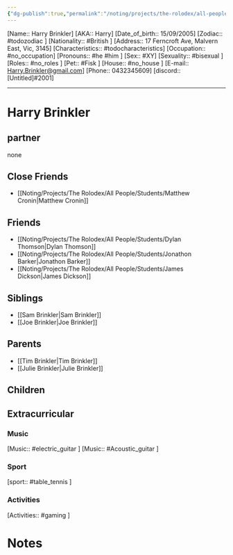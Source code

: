 ```yaml
---
{"dg-publish":true,"permalink":"/noting/projects/the-rolodex/all-people/people/harry-brinkler/","dgHomeLink":true,"dgPassFrontmatter":false}
---
```


[Name:: Harry Brinkler]
[AKA:: Harry]
[Date_of_birth:: 15/09/2005]
[Zodiac:: #todozodiac ]
[Nationality:: #British  ]
[Address:: 17 Ferncroft Ave, Malvern East, Vic, 3145]
[Characteristics::  #todocharacteristics]
[Occupation:: #no_occupation]
[Pronouns:: #he #him  ]
[Sex:: #XY]
[Sexuality:: #bisexual ]
[Roles:: #no_roles ]
[Pet:: #Fisk ]
[House:: #no_house ]
[E-mail:: Harry.Brinkler@gmail.com]
[Phone:: 0432345609]
[discord:: [Untitled]#2001]

---
# Harry Brinkler
## partner
none
## Close Friends
- [[Noting/Projects/The Rolodex/All People/Students/Matthew Cronin|Matthew Cronin]]
## Friends
- [[Noting/Projects/The Rolodex/All People/Students/Dylan Thomson|Dylan Thomson]]
- [[Noting/Projects/The Rolodex/All People/Students/Jonathon Barker|Jonathon Barker]]
- [[Noting/Projects/The Rolodex/All People/Students/James Dickson|James Dickson]]
## Siblings
- [[Sam Brinkler|Sam Brinkler]]
- [[Joe Brinkler|Joe Brinkler]]
## Parents
- [[Tim Brinkler|Tim Brinkler]]
- [[Julie Brinkler|Julie Brinkler]]
## Children
## Extracurricular
### Music
[Music:: #electric_guitar  ]
[Music:: #Acoustic_guitar ]
### Sport
[sport:: #table_tennis  ]
### Activities
[Activities:: #gaming ]
# Notes